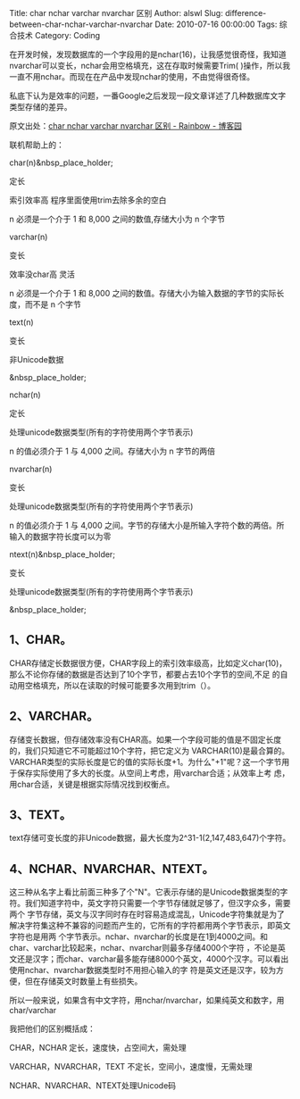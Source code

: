 Title: char nchar varchar nvarchar 区别
Author: alswl
Slug: difference-between-char-nchar-varchar-nvarchar
Date: 2010-07-16 00:00:00
Tags: 综合技术
Category: Coding

在开发时候，发现数据库的一个字段用的是nchar(16)，让我感觉很奇怪，我知道nvarchar可以变长，nchar会用空格填充，这在存取时候需要Trim(
)操作，所以我一直不用nchar。而现在在产品中发现nchar的使用，不由觉得很奇怪。

私底下认为是效率的问题，一番Google之后发现一段文章详述了几种数据库文字类型存储的差异。

原文出处：[char nchar varchar nvarchar 区别 - Rainbow -
博客园](http://www.cnblogs.com/yoyozhou/archive/2008/11/21/1338452.html)

联机帮助上的：

char(n)&nbsp_place_holder;

定长

索引效率高 程序里面使用trim去除多余的空白

n 必须是一个介于 1 和 8,000 之间的数值,存储大小为 n 个字节

varchar(n)

变长

效率没char高 灵活

n 必须是一个介于 1 和 8,000 之间的数值。存储大小为输入数据的字节的实际长度，而不是 n 个字节

text(n)

变长

非Unicode数据

&nbsp_place_holder;

nchar(n)

定长

处理unicode数据类型(所有的字符使用两个字节表示)

n 的值必须介于 1 与 4,000 之间。存储大小为 n 字节的两倍

nvarchar(n)

变长

处理unicode数据类型(所有的字符使用两个字节表示)

n 的值必须介于 1 与 4,000 之间。字节的存储大小是所输入字符个数的两倍。所输入的数据字符长度可以为零

ntext(n)&nbsp_place_holder;

变长

处理unicode数据类型(所有的字符使用两个字节表示)

&nbsp_place_holder;

## 1、CHAR。

CHAR存储定长数据很方便，CHAR字段上的索引效率级高，比如定义char(10)，那么不论你存储的数据是否达到了10个字节，都要占去10个字节的空间,不足
的自动用空格填充，所以在读取的时候可能要多次用到trim（）。

## 2、VARCHAR。

存储变长数据，但存储效率没有CHAR高。如果一个字段可能的值是不固定长度的，我们只知道它不可能超过10个字符，把它定义为 VARCHAR(10)是最合算的。
VARCHAR类型的实际长度是它的值的实际长度+1。为什么"+1"呢？这一个字节用于保存实际使用了多大的长度。从空间上考虑，用varchar合适；从效率上考
虑，用char合适，关键是根据实际情况找到权衡点。

## 3、TEXT。

text存储可变长度的非Unicode数据，最大长度为2^31-1(2,147,483,647)个字符。

## 4、NCHAR、NVARCHAR、NTEXT。

这三种从名字上看比前面三种多了个"N"。它表示存储的是Unicode数据类型的字符。我们知道字符中，英文字符只需要一个字节存储就足够了，但汉字众多，需要两个
字节存储，英文与汉字同时存在时容易造成混乱，Unicode字符集就是为了解决字符集这种不兼容的问题而产生的，它所有的字符都用两个字节表示，即英文字符也是用两
个字节表示。nchar、nvarchar的长度是在1到4000之间。和char、varchar比较起来，nchar、nvarchar则最多存储4000个字符
，不论是英文还是汉字；而char、varchar最多能存储8000个英文，4000个汉字。可以看出使用nchar、nvarchar数据类型时不用担心输入的字
符是英文还是汉字，较为方便，但在存储英文时数量上有些损失。

所以一般来说，如果含有中文字符，用nchar/nvarchar，如果纯英文和数字，用char/varchar

我把他们的区别概括成：

CHAR，NCHAR 定长，速度快，占空间大，需处理

VARCHAR，NVARCHAR，TEXT 不定长，空间小，速度慢，无需处理

NCHAR、NVARCHAR、NTEXT处理Unicode码

